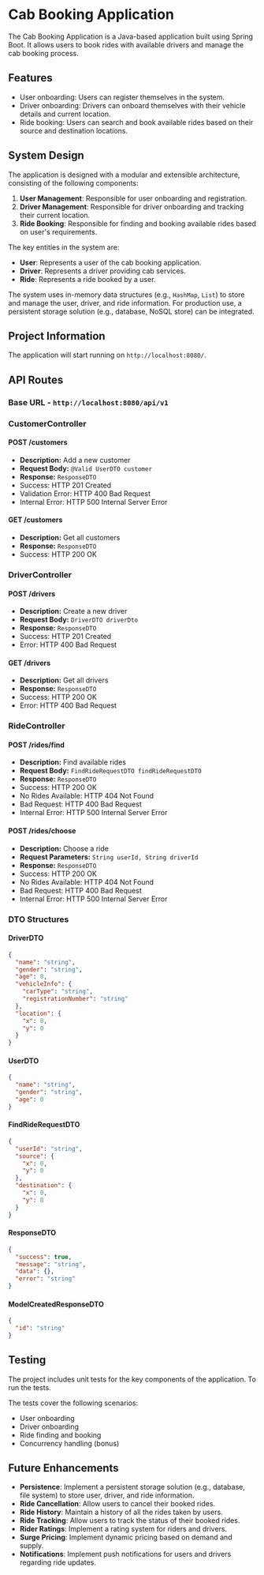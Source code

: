 # Cab Booking Application

The Cab Booking Application is a Java-based application built using Spring Boot. It allows users to book rides with available drivers and manage the cab booking process.

## Features

- User onboarding: Users can register themselves in the system.
- Driver onboarding: Drivers can onboard themselves with their vehicle details and current location.
- Ride booking: Users can search and book available rides based on their source and destination locations.

## System Design

The application is designed with a modular and extensible architecture, consisting of the following components:

1. **User Management**: Responsible for user onboarding and registration.
2. **Driver Management**: Responsible for driver onboarding and tracking their current location.
3. **Ride Booking**: Responsible for finding and booking available rides based on user's requirements.

The key entities in the system are:

- **User**: Represents a user of the cab booking application.
- **Driver**: Represents a driver providing cab services.
- **Ride**: Represents a ride booked by a user.

The system uses in-memory data structures (e.g., `HashMap`, `List`) to store and manage the user, driver, and ride information. For production use, a persistent storage solution (e.g., database, NoSQL store) can be integrated.

## Project Information

The application will start running on `http://localhost:8080/`.

## API Routes

### Base URL - `http://localhost:8080/api/v1`

### CustomerController

#### POST /customers
- **Description:** Add a new customer
- **Request Body:** `@Valid UserDTO customer`
- **Response:** `ResponseDTO`
- Success: HTTP 201 Created
- Validation Error: HTTP 400 Bad Request
- Internal Error: HTTP 500 Internal Server Error

#### GET /customers
- **Description:** Get all customers
- **Response:** `ResponseDTO`
- Success: HTTP 200 OK

### DriverController

#### POST /drivers
- **Description:** Create a new driver
- **Request Body:** `DriverDTO driverDto`
- **Response:** `ResponseDTO`
- Success: HTTP 201 Created
- Error: HTTP 400 Bad Request

#### GET /drivers
- **Description:** Get all drivers
- **Response:** `ResponseDTO`
- Success: HTTP 200 OK
- Error: HTTP 400 Bad Request

### RideController

#### POST /rides/find
- **Description:** Find available rides
- **Request Body:** `FindRideRequestDTO findRideRequestDTO`
- **Response:** `ResponseDTO`
- Success: HTTP 200 OK
- No Rides Available: HTTP 404 Not Found
- Bad Request: HTTP 400 Bad Request
- Internal Error: HTTP 500 Internal Server Error

#### POST /rides/choose
- **Description:** Choose a ride
- **Request Parameters:** `String userId, String driverId`
- **Response:** `ResponseDTO`
- Success: HTTP 200 OK
- No Rides Available: HTTP 404 Not Found
- Bad Request: HTTP 400 Bad Request
- Internal Error: HTTP 500 Internal Server Error

### DTO Structures

#### DriverDTO
```json
{
  "name": "string",
  "gender": "string",
  "age": 0,
  "vehicleInfo": {
    "carType": "string",
    "registrationNumber": "string"
  },
  "location": {
    "x": 0,
    "y": 0
  }
}
```
#### UserDTO
```json
{
  "name": "string",
  "gender": "string",
  "age": 0
}
```

#### FindRideRequestDTO
```json
{
  "userId": "string",
  "source": {
    "x": 0,
    "y": 0
  },
  "destination": {
    "x": 0,
    "y": 0
  }
}
```

#### ResponseDTO
```json
{
  "success": true,
  "message": "string",
  "data": {},
  "error": "string"
}
```

#### ModelCreatedResponseDTO
```json
{
  "id": "string"
}
```
## Testing

The project includes unit tests for the key components of the application. To run the tests.

The tests cover the following scenarios:

- User onboarding
- Driver onboarding
- Ride finding and booking
- Concurrency handling (bonus)
## Future Enhancements

- **Persistence**: Implement a persistent storage solution (e.g., database, file system) to store user, driver, and ride information.
- **Ride Cancellation**: Allow users to cancel their booked rides.
- **Ride History**: Maintain a history of all the rides taken by users.
- **Ride Tracking**: Allow users to track the status of their booked rides.
- **Rider Ratings**: Implement a rating system for riders and drivers.
- **Surge Pricing**: Implement dynamic pricing based on demand and supply.
- **Notifications**: Implement push notifications for users and drivers regarding ride updates.